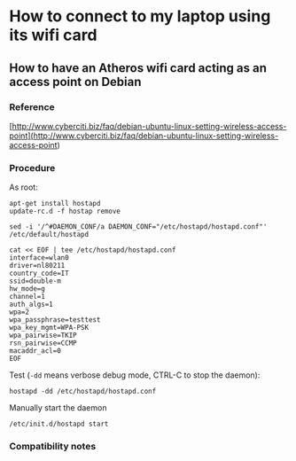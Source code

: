 # How to connect to my laptop using its wifi card

## How to have an Atheros wifi card acting as an access point on Debian

### Reference

[http://www.cyberciti.biz/faq/debian-ubuntu-linux-setting-wireless-access-point](<http://www.cyberciti.biz/faq/debian-ubuntu-linux-setting-wireless-access-point>)

### Procedure

As root:

```
apt-get install hostapd
update-rc.d -f hostap remove

sed -i '/^#DAEMON_CONF/a DAEMON_CONF="/etc/hostapd/hostapd.conf"' /etc/default/hostapd

cat << EOF | tee /etc/hostapd/hostapd.conf
interface=wlan0
driver=nl80211
country_code=IT
ssid=double-m
hw_mode=g
channel=1
auth_algs=1
wpa=2
wpa_passphrase=testtest
wpa_key_mgmt=WPA-PSK
wpa_pairwise=TKIP
rsn_pairwise=CCMP
macaddr_acl=0
EOF

```

Test (`-dd` means verbose debug mode, CTRL-C to stop the daemon):

```
hostapd -dd /etc/hostapd/hostapd.conf
```

Manually start the daemon
```
/etc/init.d/hostapd start
```

### Compatibility notes
